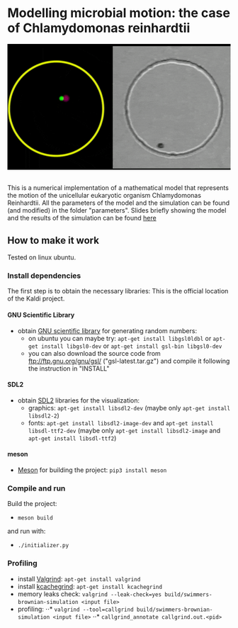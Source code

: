 # Modelling microbial motion: the case of Chlamydomonas reinhardtii

![comparison between an actual measurement of the cell motion and the simulation of the model](comparison.gif)

##
This is a numerical implementation of a mathematical model that represents the motion of the unicellular eukaryotic organism Chlamydomonas Reinhardtii. All the parameters of the model and the simulation can be found (and modified) in the folder "parameters". Slides briefly showing the model and the results of the simulation can be found [here](https://lucapizzagalli.github.io/static/microswimmersSlides/slides.html)


## How to make it work
Tested on linux ubuntu.

### Install dependencies
The first step is to obtain the necessary libraries:
 This is the official location of the Kaldi project. 
#### GNU Scientific Library
- obtain [GNU scientific library](www.gnu.org/software/gsl/doc/html/index.html) for generating random numbers:
  * on ubuntu you can maybe try: ```apt-get install libgsl0ldbl``` or ```apt-get install libgsl0-dev``` or ```apt-get install gsl-bin libgsl0-dev```
  * you can also download the source code from <ftp://ftp.gnu.org/gnu/gsl/> ("gsl-latest.tar.gz") and compile it following the instruction in "INSTALL"

#### SDL2
- obtain [SDL2](www.libsdl.org) libraries for the visualization:
  * graphics: ```apt-get install libsdl2-dev``` (maybe only ```apt-get install libsdl2-2```)
  * fonts: ```apt-get install libsdl2-image-dev``` and ```apt-get install libsdl-ttf2-dev``` (maybe only ```apt-get install libsdl2-image``` and ```apt-get install libsdl-ttf2```)

#### meson
- [Meson](http://mesonbuild.com) for building the project:
```pip3 install meson```

### Compile and run
Build the project:
- ```meson build```

and run with:
- ```./initializer.py```

### Profiling
- install [Valgrind](http://valgrind.org/): ```apt-get install valgrind```
- install [kcachegrind](http://kcachegrind.sourceforge.net): ```apt-get install kcachegrind```
- memory leaks check: ```valgrind --leak-check=yes build/swimmers-brownian-simulation <input file>```
- profiling:
⋅⋅* ```valgrind --tool=callgrind build/swimmers-brownian-simulation <input file>```
⋅⋅* ```callgrind_annotate callgrind.out.<pid>```
